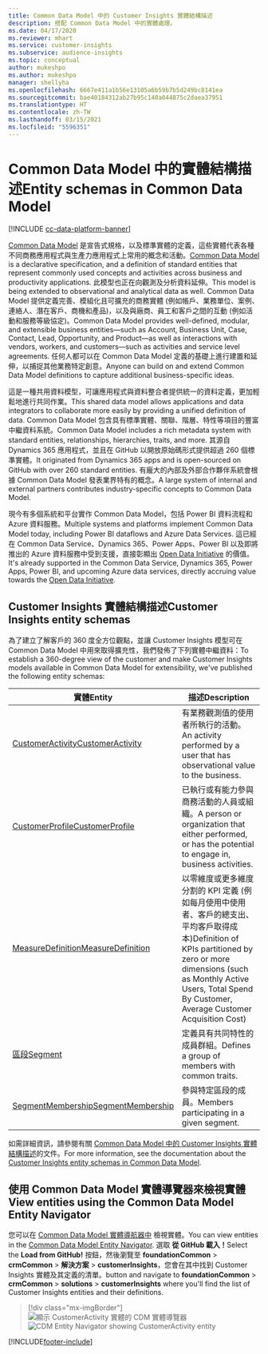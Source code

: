 ```yaml
---
title: Common Data Model 中的 Customer Insights 實體結構描述
description: 搭配 Common Data Model 中的實體處理。
ms.date: 04/17/2020
ms.reviewer: mhart
ms.service: customer-insights
ms.subservice: audience-insights
ms.topic: conceptual
author: mukeshpo
ms.author: mukeshpo
manager: shellyha
ms.openlocfilehash: 6667e411a1b56e13105a6b59b7b5d249bc8141ea
ms.sourcegitcommit: bae40184312ab27b95c140a044875c2daea37951
ms.translationtype: HT
ms.contentlocale: zh-TW
ms.lasthandoff: 03/15/2021
ms.locfileid: "5596351"
---
```

# <a name="entity-schemas-in-common-data-model"></a><span data-ttu-id="2641c-103">Common Data Model 中的實體結構描述</span><span class="sxs-lookup"><span data-stu-id="2641c-103">Entity schemas in Common Data Model</span></span>

[!INCLUDE [cc-data-platform-banner](../includes/cc-data-platform-banner.md)]

<span data-ttu-id="2641c-104">[Common Data Model](/common-data-model/) 是宣告式規格，以及標準實體的定義，這些實體代表各種不同商務應用程式與生產力應用程式上常用的概念和活動。</span><span class="sxs-lookup"><span data-stu-id="2641c-104">[Common Data Model](/common-data-model/) is a declarative specification, and a definition of standard entities that represent commonly used concepts and activities across business and productivity applications.</span></span> <span data-ttu-id="2641c-105">此模型也正在向觀測及分析資料延伸。</span><span class="sxs-lookup"><span data-stu-id="2641c-105">This model is being extended to observational and analytical data as well.</span></span> <span data-ttu-id="2641c-106">Common Data Model 提供定義完善、模組化且可擴充的商務實體 (例如帳戶、業務單位、案例、連絡人、潛在客戶、商機和產品)，以及與廠商、員工和客戶之間的互動 (例如活動和服務等級協定)。</span><span class="sxs-lookup"><span data-stu-id="2641c-106">Common Data Model provides well-defined, modular, and extensible business entities—such as Account, Business Unit, Case, Contact, Lead, Opportunity, and Product—as well as interactions with vendors, workers, and customers—such as activities and service level agreements.</span></span> <span data-ttu-id="2641c-107">任何人都可以在 Common Data Model 定義的基礎上進行建置和延伸，以捕捉其他業務特定創意。</span><span class="sxs-lookup"><span data-stu-id="2641c-107">Anyone can build on and extend Common Data Model definitions to capture additional business-specific ideas.</span></span>

<span data-ttu-id="2641c-108">這是一種共用資料模型，可讓應用程式與資料整合者提供統一的資料定義，更加輕鬆地進行共同作業。</span><span class="sxs-lookup"><span data-stu-id="2641c-108">This shared data model allows applications and data integrators to collaborate more easily by providing a unified definition of data.</span></span> <span data-ttu-id="2641c-109">Common Data Model 包含具有標準實體、關聯、階層、特性等項目的豐富中繼資料系統。</span><span class="sxs-lookup"><span data-stu-id="2641c-109">Common Data Model includes a rich metadata system with standard entities, relationships, hierarchies, traits, and more.</span></span> <span data-ttu-id="2641c-110">其源自 Dynamics 365 應用程式，並且在 GitHub 以開放原始碼形式提供超過 260 個標準實體。</span><span class="sxs-lookup"><span data-stu-id="2641c-110">It originated from Dynamics 365 apps and is open-sourced on GitHub with over 260 standard entities.</span></span> <span data-ttu-id="2641c-111">有龐大的內部及外部合作夥伴系統會根據 Common Data Model 發表業界特有的概念。</span><span class="sxs-lookup"><span data-stu-id="2641c-111">A large system of internal and external partners contributes industry-specific concepts to Common Data Model.</span></span>

<span data-ttu-id="2641c-112">現今有多個系統和平台實作 Common Data Model，包括 Power BI 資料流程和 Azure 資料服務。</span><span class="sxs-lookup"><span data-stu-id="2641c-112">Multiple systems and platforms implement Common Data Model today, including Power BI dataflows and Azure Data Services.</span></span> <span data-ttu-id="2641c-113">這已經在 Common Data Service、Dynamics 365、Power Apps、Power BI 以及即將推出的 Azure 資料服務中受到支援，直接彰顯出 [Open Data Initiative](https://www.microsoft.com/open-data-initiative) 的價值。</span><span class="sxs-lookup"><span data-stu-id="2641c-113">It's already supported in the Common Data Service, Dynamics 365, Power Apps, Power BI, and upcoming Azure data services, directly accruing value towards the [Open Data Initiative](https://www.microsoft.com/open-data-initiative).</span></span>

## <a name="customer-insights-entity-schemas"></a><span data-ttu-id="2641c-114">Customer Insights 實體結構描述</span><span class="sxs-lookup"><span data-stu-id="2641c-114">Customer Insights entity schemas</span></span>

<span data-ttu-id="2641c-115">為了建立了解客戶的 360 度全方位觀點，並讓 Customer Insights 模型可在 Common Data Model 中用來取得擴充性，我們發佈了下列實體中繼資料：</span><span class="sxs-lookup"><span data-stu-id="2641c-115">To establish a 360-degree view of the customer and make Customer Insights models available in Common Data Model for extensibility, we've published the following entity schemas:</span></span>

| <span data-ttu-id="2641c-116">實體</span><span class="sxs-lookup"><span data-stu-id="2641c-116">Entity</span></span> | <span data-ttu-id="2641c-117">描述</span><span class="sxs-lookup"><span data-stu-id="2641c-117">Description</span></span> |
|---------|---------|
|[<span data-ttu-id="2641c-118">CustomerActivity</span><span class="sxs-lookup"><span data-stu-id="2641c-118">CustomerActivity</span></span>](/common-data-model/schema/core/applicationcommon/foundationcommon/crmcommon/solutions/customerinsights/customeractivity) | <span data-ttu-id="2641c-119">有業務觀測值的使用者所執行的活動。</span><span class="sxs-lookup"><span data-stu-id="2641c-119">An activity performed by a user that has observational value to the business.</span></span> |
|[<span data-ttu-id="2641c-120">CustomerProfile</span><span class="sxs-lookup"><span data-stu-id="2641c-120">CustomerProfile</span></span>](/common-data-model/schema/core/applicationcommon/foundationcommon/crmcommon/solutions/customerinsights/customerprofile) | <span data-ttu-id="2641c-121">已執行或有能力參與商務活動的人員或組織。</span><span class="sxs-lookup"><span data-stu-id="2641c-121">A person or organization that either performed, or has the potential to engage in, business activities.</span></span> |
|[<span data-ttu-id="2641c-122">MeasureDefinition</span><span class="sxs-lookup"><span data-stu-id="2641c-122">MeasureDefinition</span></span>](/common-data-model/schema/core/applicationcommon/foundationcommon/crmcommon/solutions/customerinsights/measuredefinition) | <span data-ttu-id="2641c-123">以零維度或更多維度分割的 KPI 定義 (例如每月使用中使用者、客戶的總支出、平均客戶取得成本)</span><span class="sxs-lookup"><span data-stu-id="2641c-123">Definition of KPIs partitioned by zero or more dimensions (such as Monthly Active Users, Total Spend By Customer, Average Customer Acquisition Cost)</span></span> |
|[<span data-ttu-id="2641c-124">區段</span><span class="sxs-lookup"><span data-stu-id="2641c-124">Segment</span></span>](/common-data-model/schema/core/applicationcommon/foundationcommon/crmcommon/solutions/customerinsights/segment) | <span data-ttu-id="2641c-125">定義具有共同特性的成員群組。</span><span class="sxs-lookup"><span data-stu-id="2641c-125">Defines a group of members with common traits.</span></span> |
|[<span data-ttu-id="2641c-126">SegmentMembership</span><span class="sxs-lookup"><span data-stu-id="2641c-126">SegmentMembership</span></span>](/common-data-model/schema/core/applicationcommon/foundationcommon/crmcommon/solutions/customerinsights/segmentmembership) | <span data-ttu-id="2641c-127">參與特定區段的成員。</span><span class="sxs-lookup"><span data-stu-id="2641c-127">Members participating in a given segment.</span></span> |

<span data-ttu-id="2641c-128">如需詳細資訊，請參閱有關 [Common Data Model 中的 Customer Insights 實體結構描述](/common-data-model/schema/core/applicationcommon/foundationcommon/crmcommon/solutions/customerinsights/overview)的文件。</span><span class="sxs-lookup"><span data-stu-id="2641c-128">For more information, see the documentation about the [Customer Insights entity schemas in Common Data Model](/common-data-model/schema/core/applicationcommon/foundationcommon/crmcommon/solutions/customerinsights/overview).</span></span>

## <a name="view-entities-using-the-common-data-model-entity-navigator"></a><span data-ttu-id="2641c-129">使用 Common Data Model 實體導覽器來檢視實體</span><span class="sxs-lookup"><span data-stu-id="2641c-129">View entities using the Common Data Model Entity Navigator</span></span>

<span data-ttu-id="2641c-130">您可以在 [Common Data Model 實體導航器中](https://microsoft.github.io/CDM/) 檢視實體。</span><span class="sxs-lookup"><span data-stu-id="2641c-130">You can view entities in the [Common Data Model Entity Navigator](https://microsoft.github.io/CDM/).</span></span> <span data-ttu-id="2641c-131">選取 **從 GitHub 載入！**</span><span class="sxs-lookup"><span data-stu-id="2641c-131">Select the **Load from GitHub!**</span></span> <span data-ttu-id="2641c-132">按鈕，然後瀏覽至 **foundationCommon** > **crmCommon** > **解決方案** > **customerInsights**，您會在其中找到 Customer Insights 實體及其定義的清單。</span><span class="sxs-lookup"><span data-stu-id="2641c-132">button and navigate to **foundationCommon** > **crmCommon** > **solutions** > **customerInsights** where you'll find the list of Customer Insights entities and their definitions.</span></span>
> [!div class="mx-imgBorder"]
> <span data-ttu-id="2641c-133">![顯示 CustomerActivity 實體的 CDM 實體導覽器](media/CDM-entity-navigator.png "顯示 CustomerActivity 實體的 CDM 實體導覽器")</span><span class="sxs-lookup"><span data-stu-id="2641c-133">![CDM Entity Navigator showing CustomerActivity entity](media/CDM-entity-navigator.png "CDM Entity Navigator showing CustomerActivity entity")</span></span>


[!INCLUDE[footer-include](../includes/footer-banner.md)]